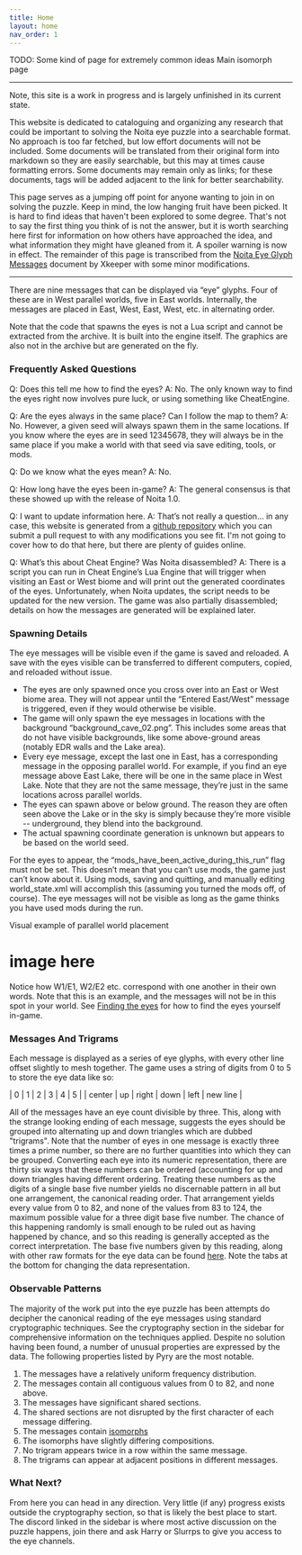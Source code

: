 ```yaml
---
title: Home
layout: home
nav_order: 1
---
```


TODO:
Some kind of page for extremely common ideas
Main isomorph page

---

Note, this site is a work in progress and is largely unfinished in its current state.

This website is dedicated to cataloguing and organizing any research that could be important to solving the Noita eye puzzle into a searchable format. No approach is too far fetched, but low effort documents will not be included. Some documents will be translated from their original form into markdown so they are easily searchable, but this may at times cause formatting errors. Some documents may remain only as links; for these documents, tags will be added adjacent to the link for better searchability.

This page serves as a jumping off point for anyone wanting to join in on solving the puzzle. Keep in mind, the low hanging fruit have been picked. It is hard to find ideas that haven't been explored to some degree. That's not to say the first thing you think of is not the answer, but it is worth searching here first for information on how others have approached the idea, and what information they might have gleaned from it. A spoiler warning is now in effect. The remainder of this page is transcribed from the [Noita Eye Glyph Messages](https://docs.google.com/document/d/1s6gxrc1iLJ78iFfqC2d4qpB9_r_c5U5KwoHVYFFrjy0/edit#heading=h.tf3tc7h8he20) document by Xkeeper with some minor modifications.

---

There are nine messages that can be displayed via “eye” glyphs. Four of these are in West parallel worlds, five in East worlds. Internally, the messages are placed in East, West, East, West, etc. in alternating order.

Note that the code that spawns the eyes is not a Lua script and cannot be extracted from the archive. It is built into the engine itself. The graphics are also not in the archive but are generated on the fly.

### Frequently Asked Questions

Q: Does this tell me how to find the eyes?
A: No. The only known way to find the eyes right now involves pure luck, or using something like CheatEngine.

Q: Are the eyes always in the same place? Can I follow the map to them?
A: No. However, a given seed will always spawn them in the same locations. If you know where the eyes are in seed 12345678, they will always be in the same place if you make a world with that seed via save editing, tools, or mods.

Q: Do we know what the eyes mean?
A: No.

Q: How long have the eyes been in-game?
A: The general consensus is that these showed up with the release of Noita 1.0.

Q: I want to update information here.
A: That’s not really a question… in any case, this website is generated from a [github repository](https://github.com/loganmcbroom/loganmcbroom.github.io) which you can submit a pull request to with any modifications you see fit. I'm not going to cover how to do that here, but there are plenty of guides online.

Q: What’s this about Cheat Engine? Was Noita disassembled?
A: There is a script you can run in Cheat Engine’s Lua Engine that will trigger when visiting an East or West biome and will print out the generated coordinates of the eyes. Unfortunately, when Noita updates, the script needs to be updated for the new version. The game was also partially disassembled; details on how the messages are generated will be explained later.

### Spawning Details

The eye messages will be visible even if the game is saved and reloaded. A save with the eyes visible can be transferred to different computers, copied, and reloaded without issue.

- The eyes are only spawned once you cross over into an East or West biome area. They will not appear until the “Entered East/West” message is triggered, even if they would otherwise be visible.
- The game will only spawn the eye messages in locations with the background “background_cave_02.png”. This includes some areas that do not have visible backgrounds, like some above-ground areas (notably EDR walls and the Lake area).
- Every eye message, except the last one in East, has a corresponding message in the opposing parallel world. For example, if you find an eye message above East Lake, there will be one in the same place in West Lake. Note that they are not the same message, they’re just in the same locations across parallel worlds.
- The eyes can spawn above or below ground. The reason they are often seen above the Lake or in the sky is simply because they’re more visible -- underground, they blend into the background.
- The actual spawning coordinate generation is unknown but appears to be based on the world seed.

For the eyes to appear, the “mods_have_been_active_during_this_run” flag must not be set. This doesn’t mean that you can’t use mods, the game just can’t know about it. Using mods, saving and quitting, and manually editing world_state.xml will accomplish this (assuming you turned the mods off, of course). The eye messages will not be visible as long as the game thinks you have used mods during the run.

Visual example of parallel world placement
# image here
Notice how W1/E1, W2/E2 etc. correspond with one another in their own words.
Note that this is an example, and the messages will not be in this spot in your world.
See [Finding the eyes](TODO) for how to find the eyes yourself in-game.

### Messages And Trigrams

Each message is displayed as a series of eye glyphs, with every other line offset slightly to mesh together. The game uses a string of digits from 0 to 5 to store the eye data like so:

| 0 | 1 | 2 | 3 | 4 | 5 |
| center | up | right | down | left | new line |

All of the messages have an eye count divisible by three. This, along with the strange looking ending of each message, suggests the eyes should be grouped into alternating up and down triangles which are dubbed "trigrams". Note that the number of eyes in one message is exactly three times a prime number, so there are no further quantities into which they can be grouped. Converting each eye into its numeric representation, there are thirty six ways that these numbers can be ordered (accounting for up and down triangles having different ordering. Treating these numbers as the digits of a single base five number yields no discernable pattern in all but one arrangement, the canonical reading order. That arrangement yields every value from 0 to 82, and none of the values from 83 to 124, the maximum possible value for a three digit base five number. The chance of this happening randomly is small enough to be ruled out as having happened by chance, and so this reading is generally accepted as the correct interpretation. The base five numbers given by this reading, along with other raw formats for the eye data can be found [here](https://docs.google.com/spreadsheets/d/195Rtc8kj4b74LtIyakqGP-iHhm36vyT5i8w7H5JjOV8/edit#gid=202652133). Note the tabs at the bottom for changing the data representation.

### Observable Patterns

The majority of the work put into the eye puzzle has been attempts do decipher the canonical reading of the eye messages using standard cryptographic techniques. See the cryptography section in the sidebar for comprehensive information on the techniques applied. Despite no solution having been found, a number of unusual properties are expressed by the data. The following properties listed by Pyry are the most notable.

1. The messages have a relatively uniform frequency distribution.
1. The messages contain all contiguous values from 0 to 82, and none above.
1. The messages have significant shared sections.
1. The shared sections are not disrupted by the first character of each message differing.
1. The messages contain [isomorphs](TODO)
1. The isomorphs have slightly differing compositions.
1. No trigram appears twice in a row within the same message.
1. The trigrams can appear at adjacent positions in different messages.

### What Next?

From here you can head in any direction. Very little (if any) progress exists outside the cryptography section, so that is likely the best place to start. The discord linked in the sidebar is where most active discussion on the puzzle happens, join there and ask Harry or Slurrps to give you access to the eye channels.